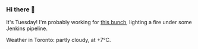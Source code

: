 ### Hi there :wave:

It's Tuesday! I'm probably working for [this bunch](https://github.com/kohofinancial), lighting a fire under some Jenkins pipeline.

Weather in Toronto: partly cloudy, at +7°C.
